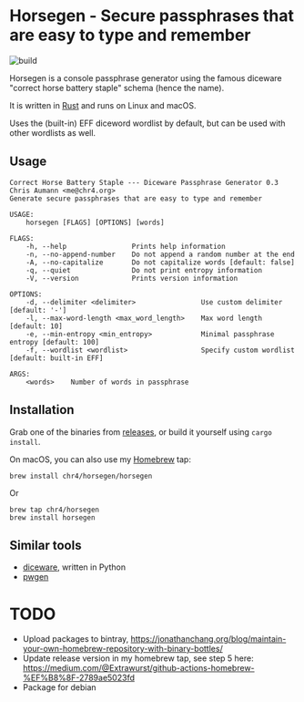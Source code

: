 # Horsegen - Secure passphrases that are easy to type and remember

![build](https://github.com/chr4/horsegen/workflows/build/badge.svg)

Horsegen is a console passphrase generator using the famous diceware "correct horse battery staple" schema (hence the name).

It is written in [Rust](https://rust-lang.org) and runs on Linux and macOS.

Uses the (built-in) EFF diceword wordlist by default, but can be used with other wordlists as well.

## Usage

```
Correct Horse Battery Staple --- Diceware Passphrase Generator 0.3
Chris Aumann <me@chr4.org>
Generate secure passphrases that are easy to type and remember

USAGE:
    horsegen [FLAGS] [OPTIONS] [words]

FLAGS:
    -h, --help                Prints help information
    -n, --no-append-number    Do not append a random number at the end
    -A, --no-capitalize       Do not capitalize words [default: false]
    -q, --quiet               Do not print entropy information
    -V, --version             Prints version information

OPTIONS:
    -d, --delimiter <delimiter>                Use custom delimiter [default: '-']
    -l, --max-word-length <max_word_length>    Max word length [default: 10]
    -e, --min-entropy <min_entropy>            Minimal passphrase entropy [default: 100]
    -f, --wordlist <wordlist>                  Specify custom wordlist [default: built-in EFF]

ARGS:
    <words>    Number of words in passphrase
```

## Installation

Grab one of the binaries from [releases](https://github.com/chr4/horsegen/releases), or build it yourself using `cargo install`.

On macOS, you can also use my [Homebrew](https://brew.sh) tap:

```shell
brew install chr4/horsegen/horsegen
```

Or

```shell
brew tap chr4/horsegen
brew install horsegen
```


## Similar tools

- [diceware](https://github.com/ulif/diceware), written in Python
- [pwgen](https://pwgen.sourceforge.io)

# TODO
- Upload packages to bintray, https://jonathanchang.org/blog/maintain-your-own-homebrew-repository-with-binary-bottles/
- Update release version in my homebrew tap, see step 5 here: https://medium.com/@Extrawurst/github-actions-homebrew-%EF%B8%8F-2789ae5023fd
- Package for debian
